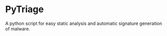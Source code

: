PyTriage
========

A python script for easy static analysis and automatic signature generation of malware.
